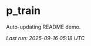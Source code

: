 # p_train

Auto-updating README demo.

<!--START_SECTION:status-->
_Last run: 2025-09-16 05:18 UTC_
<!--END_SECTION:status-->






































































































































































































































































































































































































































































































































































































































